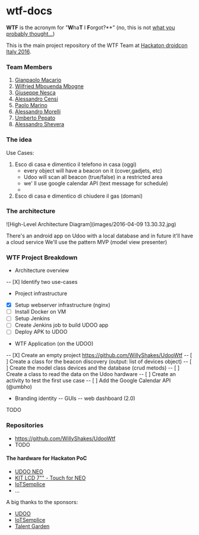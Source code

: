 # wtf-docs

**WTF** is the acronym for "**W**ha**T** I **F**orgot?**" (no, this is not [what you probably thought...](http://s2.quickmeme.com/img/d0/d0374478557798edfc964afd006512de457207f70346d8e2ef524a98afd73578.jpg))

This is the main project repository of the WTF Team at [Hackaton droidcon Italy 2016](http://it.droidcon.com/2016/hackathon-droidcon-italy/).

### Team Members

1. [Gianpaolo Macario](https://github.com/gmacario)
1. [Wilfried Mbouenda Mbogne](https://github.com/WillyShakes)
1. [Giuseppe Nesca](https://github.com/neskov7)
1. [Alessandro Censi](https://github.com/AleDroid93)
1. [Paolo Marino](https://github.com/dolcestilnuovo65)
1. [Alessandro Morelli](https://github.com/AlessandroMorelli96)
1. [Umberto Pepato](https://github.com/umbHo)
1. [Alessandro Shevera](https://github.com/AlessandroBDP)

### The idea

Use Cases:

1. Esco di casa e dimentico il telefono in casa (oggi)
      - every object will have a beacon on it (cover,gadjets, etc)
      - Udoo will scan all beacon (true/false) in a restricted area
      - we' ll use google calendar API (text message for schedule)
      - 
2. Esco di casa e dimentico di chiudere il gas (domani)

### The architecture
      

![High-Level Architecture Diagram](images/2016-04-09 13.30.32.jpg)

There's an android app on Udoo with a local database and in future it'll have a cloud service
We'll use the pattern MVP (model view presenter)

### WTF Project Breakdown

* Architecture overview

-- [X] Identify two use-cases

* Project infrastructure

- [X] Setup webserver infrastructure (nginx)
- [ ] Install Docker on VM
- [ ] Setup Jenkins
- [ ] Create Jenkins job to build UDOO app
- [ ] Deploy APK to UDOO

* WTF Application (on the UDOO)

-- [X] Create an empty project https://github.com/WillyShakes/UdooWtf
-- [ ] Create a class for the beacon discovery (output: list of devices object)
-- [ ] Create the model class devices and the database (crud metods)
-- [ ] Create a class to read the data on the Udoo hardware
-- [ ] Create an activity to test the first use case
-- [ ] Add the Google Calendar API (@umbho)

* Branding identity
-- GUIs
-- web dashboard (2.0)

TODO

### Repositories

* https://github.com/WillyShakes/UdooWtf
* TODO

#### The hardware for Hackaton PoC

* [UDOO NEO](http://www.udoo.org/udoo-neo/)
* [KIT LCD 7"" - Touch for NEO](http://shop.udoo.org/eu/accessories/video-kit-7-touch-for-neo.html)
* [IoTSemplice](http://www.iotsemplice.com/)
* ...

A big thanks to the sponsors:

* [UDOO](http://www.udoo.org)
* [IoTSemplice](http://www.iotsemplice.com/)
* [Talent Garden](http://talentgarden.org/)

<!-- EOF -->
